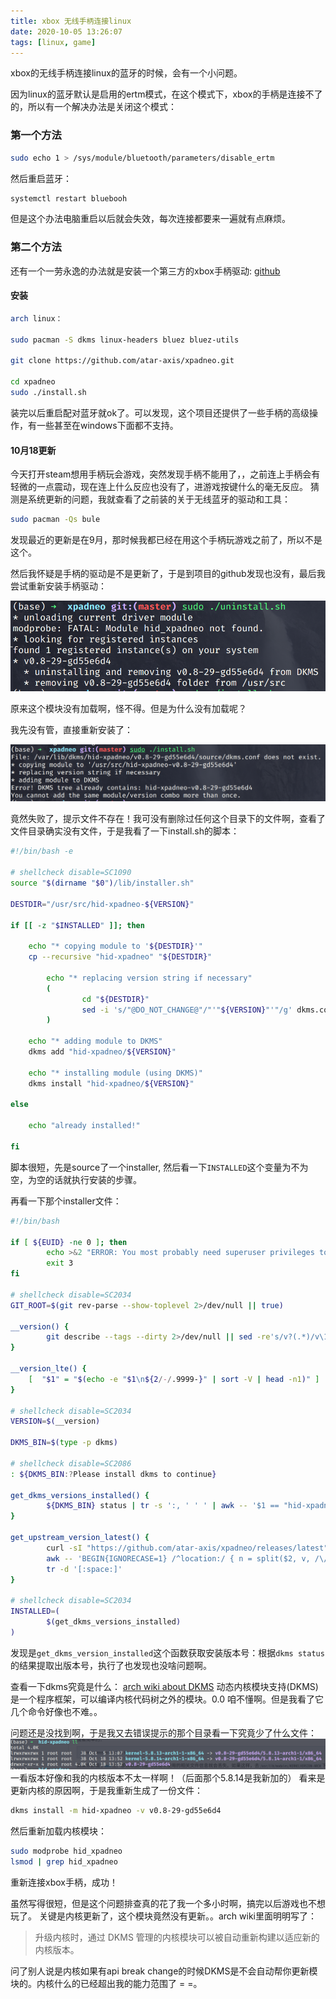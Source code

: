 ```yaml
---
title: xbox 无线手柄连接linux
date: 2020-10-05 13:26:07
tags: [linux, game]
---
```


xbox的无线手柄连接linux的蓝牙的时候，会有一个小问题。
<!--more-->

因为linux的蓝牙默认是启用的ertm模式，在这个模式下，xbox的手柄是连接不了的，所以有一个解决办法是关闭这个模式：

### 第一个方法
```sh
sudo echo 1 > /sys/module/bluetooth/parameters/disable_ertm
```
然后重启蓝牙：
```sh
systemctl restart bluebooh
```
但是这个办法电脑重启以后就会失效，每次连接都要来一遍就有点麻烦。

### 第二个方法
还有一个一劳永逸的办法就是安装一个第三方的xbox手柄驱动:
[github](https://github.com/atar-axis/xpadneo)

#### 安装
```sh
arch linux：

sudo pacman -S dkms linux-headers bluez bluez-utils

git clone https://github.com/atar-axis/xpadneo.git

cd xpadneo
sudo ./install.sh
```
装完以后重启配对蓝牙就ok了。可以发现，这个项目还提供了一些手柄的高级操作，有一些甚至在windows下面都不支持。

#### 10月18更新

今天打开steam想用手柄玩会游戏，突然发现手柄不能用了，，之前连上手柄会有轻微的一点震动，现在连上什么反应也没有了，进游戏按键什么的毫无反应。
猜测是系统更新的问题，我就查看了之前装的关于无线蓝牙的驱动和工具：
```sh
sudo pacman -Qs bule
```
发现最近的更新是在9月，那时候我都已经在用这个手柄玩游戏之前了，所以不是这个。

然后我怀疑是手柄的驱动是不是更新了，于是到项目的github发现也没有，最后我尝试重新安装手柄驱动：

![uninstall](./xbox-无线手柄连接linux/uninstall.png)

原来这个模块没有加载啊，怪不得。但是为什么没有加载呢？

我先没有管，直接重新安装了：

![install](.//xbox-无线手柄连接linux/install.png)

竟然失败了，提示文件不存在！我可没有删除过任何这个目录下的文件啊，查看了文件目录确实没有文件，于是我看了一下install.sh的脚本：
```bash
#!/bin/bash -e

# shellcheck disable=SC1090
source "$(dirname "$0")/lib/installer.sh"

DESTDIR="/usr/src/hid-xpadneo-${VERSION}"

if [[ -z "$INSTALLED" ]]; then

    echo "* copying module to '${DESTDIR}'"
    cp --recursive "hid-xpadneo" "${DESTDIR}"

        echo "* replacing version string if necessary"
        (
                cd "${DESTDIR}"
                sed -i 's/"@DO_NOT_CHANGE@"/"'"${VERSION}"'"/g' dkms.conf src/hid-xpadneo.c
        )

    echo "* adding module to DKMS"
    dkms add "hid-xpadneo/${VERSION}"

    echo "* installing module (using DKMS)"
    dkms install "hid-xpadneo/${VERSION}"

else

    echo "already installed!"

fi
```
脚本很短，先是source了一个installer, 然后看一下`INSTALLED`这个变量为不为空，为空的话就执行安装的步骤。

再看一下那个installer文件：
```bash
#!/bin/bash

if [ ${EUID} -ne 0 ]; then
        echo >&2 "ERROR: You most probably need superuser privileges to use this script, please run me via sudo!"
        exit 3
fi

# shellcheck disable=SC2034
GIT_ROOT=$(git rev-parse --show-toplevel 2>/dev/null || true)

__version() {
        git describe --tags --dirty 2>/dev/null || sed -re's/v?(.*)/v\1/' "$(dirname "${BASH_SOURCE[0]}")/../VERSION"
}

__version_lte() {
    [  "$1" = "$(echo -e "$1\n${2/-/.9999-}" | sort -V | head -n1)" ]
}

# shellcheck disable=SC2034
VERSION=$(__version)

DKMS_BIN=$(type -p dkms)

# shellcheck disable=SC2086
: ${DKMS_BIN:?Please install dkms to continue}

get_dkms_versions_installed() {
        ${DKMS_BIN} status | tr -s ':, ' ' ' | awk -- '$1 == "hid-xpadneo" { print $2 }' | sort -nu
}

get_upstream_version_latest() {
        curl -sI "https://github.com/atar-axis/xpadneo/releases/latest" | \
        awk -- 'BEGIN{IGNORECASE=1} /^location:/ { n = split($2, v, /\//); print v[n]; exit }' | \
        tr -d '[:space:]'
}

# shellcheck disable=SC2034
INSTALLED=(
        $(get_dkms_versions_installed)
)
```
发现是`get_dkms_version_installed`这个函数获取安装版本号：根据`dkms status`的结果提取出版本号，执行了也发现也没啥问题啊。

查看一下dkms究竟是什么：
[arch wiki about DKMS](https://wiki.archlinux.org/index.php/Dynamic_Kernel_Module_Support)
动态内核模块支持(DKMS) 是一个程序框架，可以编译内核代码树之外的模块。0.0 咱不懂啊。但是我看了它几个命令好像也不难。。

问题还是没找到啊，于是我又去错误提示的那个目录看一下究竟少了什么文件：
![ls](./xbox-无线手柄连接linux/kernel.png)
一看版本好像和我的内核版本不太一样啊！（后面那个5.8.14是我新加的）
看来是更新内核的原因啊，于是我重新生成了一份文件：
```sh
dkms install -m hid-xpadneo -v v0.8-29-gd55e6d4
```
然后重新加载内核模块：
```sh
sudo modprobe hid_xpadneo
lsmod | grep hid_xpadneo
```
重新连接xbox手柄，成功！

虽然写得很短，但是这个问题排查真的花了我一个多小时啊，搞完以后游戏也不想玩了。 关键是内核更新了，这个模块竟然没有更新。。arch wiki里面明明写了：
> 升级内核时，通过 DKMS 管理的内核模块可以被自动重新构建以适应新的内核版本。

问了别人说是内核如果有api break change的时候DKMS是不会自动帮你更新模块的。内核什么的已经超出我的能力范围了 = =。